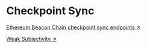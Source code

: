 # Checkpoint Sync

[Ethereum Beacon Chain checkpoint sync endpoints ↗](https://eth-clients.github.io/checkpoint-sync-endpoints/)

[Weak Subjectivity ↗](https://ethereum.org/en/developers/docs/consensus-mechanisms/pos/weak-subjectivity)

